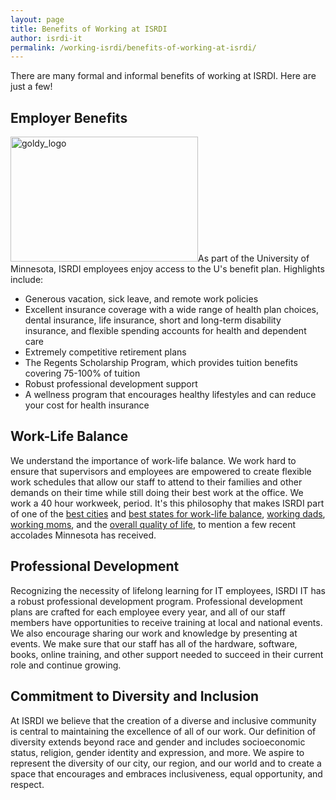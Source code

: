 ```yaml
---
layout: page
title: Benefits of Working at ISRDI
author: isrdi-it
permalink: /working-isrdi/benefits-of-working-at-isrdi/
---
```


There are many formal and informal benefits of working at ISRDI. Here are just a few!

## Employer Benefits

<a href="/images/goldy_logo.jpg"><img class="alignright wp-image-285 size-medium" src="/images/goldy_logo-300x200.jpg" alt="goldy_logo" width="300" height="200" /></a>As part of the University of Minnesota, ISRDI employees enjoy access to the U's benefit plan. Highlights include:

* Generous vacation, sick leave, and remote work policies
* Excellent insurance coverage with a wide range of health plan choices, dental insurance, life insurance, short and long-term disability insurance, and flexible spending accounts for health and dependent care
* Extremely competitive retirement plans
* The Regents Scholarship Program, which provides tuition benefits covering 75-100% of tuition
* Robust professional development support
* A wellness program that encourages healthy lifestyles and can reduce your cost for health insurance

## Work-Life Balance

We understand the importance of work-life balance. We work hard to ensure that supervisors and employees are empowered to create flexible work schedules that allow our staff to attend to their families and other demands on their time while still doing their best work at the office. We work a 40 hour workweek, period. It's this philosophy that makes ISRDI part of one of the <a href="https://www.howtostartanllc.org/cities-with-the-best-work-life-balance">best cities</a> and <a href="https://www.benefitnews.com/list/new-hampshire-south-dakota-among-10-best-states-for-a-healthy-work-life-balance">best states for work-life balance</a>, <a href="https://wallethub.com/edu/best-and-worst-states-for-working-dads/13458/">working dads</a>, <a href="https://wallethub.com/edu/best-states-for-working-moms/3565/">working moms</a>, and the <a href="https://www.usnews.com/news/best-states/rankings">overall quality of life</a>, to mention a few recent accolades Minnesota has received.

## Professional Development

Recognizing the necessity of lifelong learning for IT employees, ISRDI IT has a robust professional development program. Professional development plans are crafted for each employee every year, and all of our staff members have opportunities to receive training at local and national events. We also encourage sharing our work and knowledge by presenting at events. We make sure that our staff has all of the hardware, software, books, online training, and other support needed to succeed in their current role and continue growing.

## Commitment to Diversity and Inclusion

At ISRDI we believe that the creation of a diverse and inclusive community is central to maintaining the excellence of all of our work. Our definition of diversity extends beyond race and gender and includes socioeconomic status, religion, gender identity and expression, and more. We aspire to represent the diversity of our city, our region, and our world and to create a space that encourages and embraces inclusiveness, equal opportunity, and respect.
